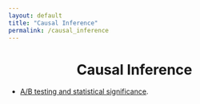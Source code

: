 ```yaml
---
layout: default
title: "Causal Inference"
permalink: /causal_inference
---
```




<h1 align="center"> Causal Inference </h1>

* [A/B testing and statistical significance](https://drive.google.com/file/d/1oK2HpKKXeQLX6gQeQpfEaCGZtNr2kR76/view).
